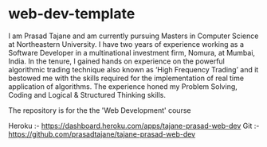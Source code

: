 # web-dev-template

I am Prasad Tajane and am currently pursuing Masters in Computer Science at Northeastern University.
I have two years of experience working as a Software Developer in a multinational investment firm, Nomura, at Mumbai, India.
In the tenure, I gained hands on experience on the powerful algorithmic trading technique also known as ‘High Frequency Trading’
and it bestowed me with the skills required for the implementation of real time application of algorithms.
The experience honed my Problem Solving, Coding and Logical & Structured Thinking skills.

The repository is for the the 'Web Development' course

Heroku :- https://dashboard.heroku.com/apps/tajane-prasad-web-dev
Git    :- https://github.com/prasadtajane/tajane-prasad-web-dev